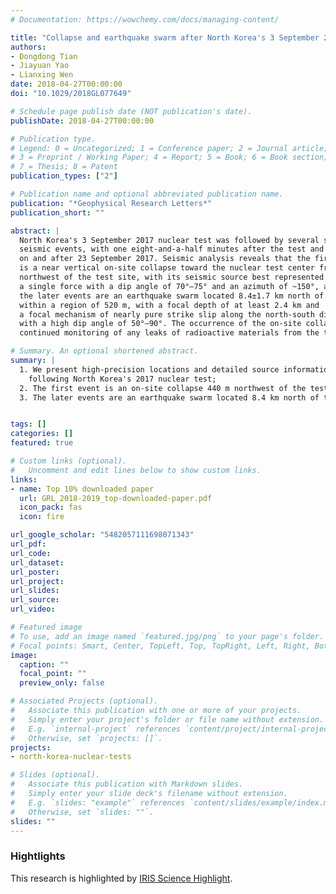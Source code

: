 ```yaml
---
# Documentation: https://wowchemy.com/docs/managing-content/

title: "Collapse and earthquake swarm after North Korea's 3 September 2017 nuclear test"
authors:
- Dongdong Tian
- Jiayuan Yao
- Lianxing Wen
date: 2018-04-27T00:00:00
doi: "10.1029/2018GL077649"

# Schedule page publish date (NOT publication's date).
publishDate: 2018-04-27T00:00:00

# Publication type.
# Legend: 0 = Uncategorized; 1 = Conference paper; 2 = Journal article;
# 3 = Preprint / Working Paper; 4 = Report; 5 = Book; 6 = Book section;
# 7 = Thesis; 8 = Patent
publication_types: ["2"]

# Publication name and optional abbreviated publication name.
publication: "*Geophysical Research Letters*"
publication_short: ""

abstract: |
  North Korea's 3 September 2017 nuclear test was followed by several small
  seismic events, with one eight‐and‐a‐half minutes after the test and three
  on and after 23 September 2017. Seismic analysis reveals that the first event
  is a near vertical on‐site collapse toward the nuclear test center from 440±260 m
  northwest of the test site, with its seismic source best represented by
  a single force with a dip angle of 70°–75° and an azimuth of ~150°, and
  the later events are an earthquake swarm located 8.4±1.7 km north of the test site
  within a region of 520 m, with a focal depth of at least 2.4 km and
  a focal mechanism of nearly pure strike slip along the north‐south direction
  with a high dip angle of 50°–90°. The occurrence of the on‐site collapse calls for
  continued monitoring of any leaks of radioactive materials from the test site.

# Summary. An optional shortened abstract.
summary: |
  1. We present high-precision locations and detailed source information of four small seismic events
    following North Korea's 2017 nuclear test;
  2. The first event is an on-site collapse 440 m northwest of the test site and best explained by a near vertical single force;
  3. The later events are an earthquake swarm located 8.4 km north of the test site with a focal depth of at least 2.4 km.


tags: []
categories: []
featured: true

# Custom links (optional).
#   Uncomment and edit lines below to show custom links.
links:
- name: Top 10% downloaded paper
  url: GRL_2018-2019_top-downloaded-paper.pdf
  icon_pack: fas
  icon: fire

url_google_scholar: "5482057111698071343"
url_pdf:
url_code:
url_dataset:
url_poster:
url_project:
url_slides:
url_source:
url_video:

# Featured image
# To use, add an image named `featured.jpg/png` to your page's folder.
# Focal points: Smart, Center, TopLeft, Top, TopRight, Left, Right, BottomLeft, Bottom, BottomRight.
image:
  caption: ""
  focal_point: ""
  preview_only: false

# Associated Projects (optional).
#   Associate this publication with one or more of your projects.
#   Simply enter your project's folder or file name without extension.
#   E.g. `internal-project` references `content/project/internal-project/index.md`.
#   Otherwise, set `projects: []`.
projects:
- north-korea-nuclear-tests

# Slides (optional).
#   Associate this publication with Markdown slides.
#   Simply enter your slide deck's filename without extension.
#   E.g. `slides: "example"` references `content/slides/example/index.md`.
#   Otherwise, set `slides: ""`.
slides: ""
---
```


### Hightlights

This research is highlighted by [IRIS Science Highlight](https://www.iris.edu/hq/science_highlights/test_collapse_swarm).
